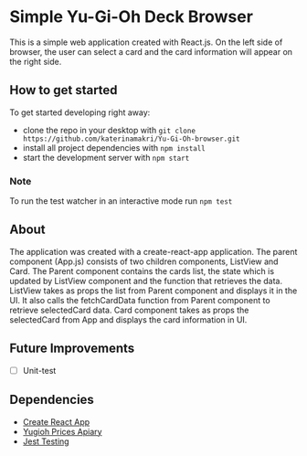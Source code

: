 # Simple Yu-Gi-Oh Deck Browser
This is a simple web application created with React.js. On the left side of browser, the user can select a card and the card information will appear on the right side.


## How to get started

To get started developing right away:

* clone the repo in your desktop with `git clone https://github.com/katerinamakri/Yu-Gi-Oh-browser.git`
* install all project dependencies with `npm install`
* start the development server with `npm start`

### Note
To run the test watcher in an interactive mode run `npm test`

## About

The application was created with a create-react-app application. The parent component (App.js) consists of two children components, ListView and Card.
The Parent component contains the cards list, the state which is updated by ListView component and the function that retrieves the data. ListView takes as props the list from Parent component and displays it in the UI. It also calls the fetchCardData function from Parent component to retrieve selectedCard data. Card component takes as props the selectedCard from App and displays the card information in UI.

## Future Improvements
- [ ] Unit-test

## Dependencies
* [Create React App](https://github.com/facebook/create-react-app)
* [Yugioh Prices Apiary](https://yugiohprices.docs.apiary.io/#)
* [Jest Testing](https://jestjs.io/en/)